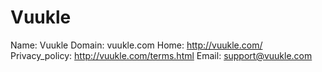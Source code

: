 
# Vuukle

Name: Vuukle
Domain: vuukle.com
Home: http://vuukle.com/
Privacy_policy: http://vuukle.com/terms.html
Email: support@vuukle.com
